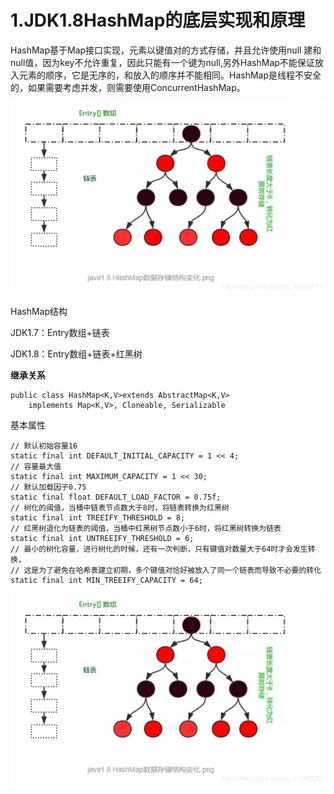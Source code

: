 # 1.JDK1.8HashMap的底层实现和原理

HashMap基于Map接口实现，元素以键值对的方式存储，并且允许使用null 建和null值，因为key不允许重复，因此只能有一个键为null,另外HashMap不能保证放入元素的顺序，它是无序的，和放入的顺序并不能相同。HashMap是线程不安全的，如果需要考虑并发，则需要使用ConcurrentHashMap。

![](/static/image/20190615101545943.png)

HashMap结构

JDK1.7：Entry数组+链表

JDK1.8：Entry数组+链表+红黑树

**继承关系**

```
public class HashMap<K,V>extends AbstractMap<K,V>
    implements Map<K,V>, Cloneable, Serializable
```

基本属性

```
// 默认初始容量16
static final int DEFAULT_INITIAL_CAPACITY = 1 << 4; 
// 容量最大值
static final int MAXIMUM_CAPACITY = 1 << 30;
// 默认加载因子0.75
static final float DEFAULT_LOAD_FACTOR = 0.75f;
// 树化的阈值，当桶中链表节点数大于8时，将链表转换为红黑树
static final int TREEIFY_THRESHOLD = 8;
// 红黑树退化为链表的阈值，当桶中红黑树节点数小于6时，将红黑树转换为链表
static final int UNTREEIFY_THRESHOLD = 6;
// 最小的树化容量，进行树化的时候，还有一次判断，只有键值对数量大于64时才会发生转换，
// 这是为了避免在哈希表建立初期，多个键值对恰好被放入了同一个链表而导致不必要的转化
static final int MIN_TREEIFY_CAPACITY = 64;
```

![](/static/image/20190615101545943.png)

